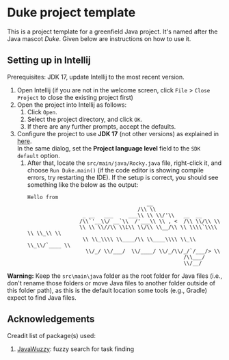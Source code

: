 # Duke project template

This is a project template for a greenfield Java project. It's named after the Java mascot _Duke_. Given below are instructions on how to use it.

## Setting up in Intellij

Prerequisites: JDK 17, update Intellij to the most recent version.

1. Open Intellij (if you are not in the welcome screen, click `File` > `Close Project` to close the existing project first)
1. Open the project into Intellij as follows:
   1. Click `Open`.
   1. Select the project directory, and click `OK`.
   1. If there are any further prompts, accept the defaults.
1. Configure the project to use **JDK 17** (not other versions) as explained in [here](https://www.jetbrains.com/help/idea/sdk.html#set-up-jdk).<br>
   In the same dialog, set the **Project language level** field to the `SDK default` option.
   1. After that, locate the `src/main/java/Rocky.java` file, right-click it, and choose `Run Duke.main()` (if the code editor is showing compile errors, try restarting the IDE). If the setup is correct, you should see something like the below as the output:
      ```
      Hello from
                                             __                  
                                          /\\ \\                 
                        _ __   ___     ___\\ \\ \\/'\\   __  __    
                       /\\`'__\\/ __`\\  /'___\\ \\ , <  /\\ \\/\\ \\   
                       \\ \\ \\//\\ \\L\\ \\/\\ \\__/\\ \\ \\\\`\\\\ \\ \\_\\ \\  
                        \\ \\_\\\\ \\____/\\ \\____\\\\ \\_\\ \\_\\/`____ \\ 
                         \\/_/ \\/___/  \\/____/ \\/_/\\/_/`/___/> \\
                                                         /\\___/
                                                         \\/__/ 
      ```

**Warning:** Keep the `src\main\java` folder as the root folder for Java files (i.e., don't rename those folders or move Java files to another folder outside of this folder path), as this is the default location some tools (e.g., Gradle) expect to find Java files.

## Acknowledgements
Creadit list of package(s) used:
1. [JavaWuzzy](https://github.com/xdrop/fuzzywuzzy): fuzzy search for task finding